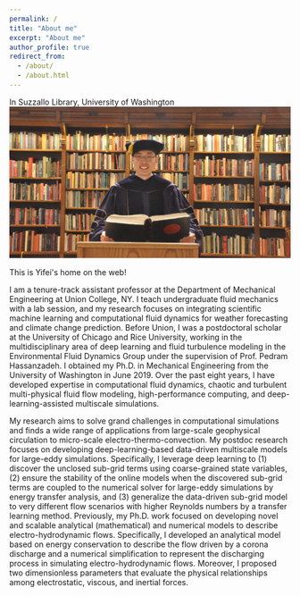 ```yaml
---
permalink: /
title: "About me"
excerpt: "About me"
author_profile: true
redirect_from: 
  - /about/
  - /about.html
---
```


In Suzzallo Library, University of Washington 
<br/><img src='/images/library.JPG'>


This is Yifei's home on the web!

I am a tenure-track assistant professor at the Department of Mechanical Engineering at Union College, NY. I teach undergraduate fluid mechanics with a lab session, and my research focuses on integrating scientific machine learning and computational fluid dynamics for weather forecasting and climate change prediction. Before Union, I was a postdoctoral scholar at the University of Chicago and Rice University, working in the multidisciplinary area of deep learning and fluid turbulence modeling in the Environmental Fluid Dynamics Group under the supervision of Prof. Pedram Hassanzadeh. I obtained my Ph.D. in Mechanical Engineering from the University of Washington in June 2019. Over the past eight years, I have developed expertise in computational fluid dynamics, chaotic and turbulent multi-physical fluid flow modeling, high-performance computing, and deep-learning-assisted multiscale simulations. 

My research aims to solve grand challenges in computational simulations and finds a wide range of applications from large-scale geophysical circulation to micro-scale electro-thermo-convection. My postdoc research focuses on developing deep-learning-based data-driven multiscale models for large-eddy simulations. Specifically, I leverage deep learning to (1) discover the unclosed sub-grid terms using coarse-grained state variables, (2) ensure the stability of the online models when the discovered sub-grid terms are coupled to the numerical solver for large-eddy simulations by energy transfer analysis, and (3) generalize the data-driven sub-grid model to very different flow scenarios with higher Reynolds numbers by a transfer learning method. Previously, my Ph.D. work focused on developing novel and scalable analytical (mathematical) and numerical models to describe electro-hydrodynamic flows. Specifically, I developed an analytical model based on energy conservation to describe the flow driven by a corona discharge and a numerical simplification to represent the discharging process in simulating electro-hydrodynamic flows. Moreover, I proposed two dimensionless parameters that evaluate the physical relationships among electrostatic, viscous, and inertial forces.



